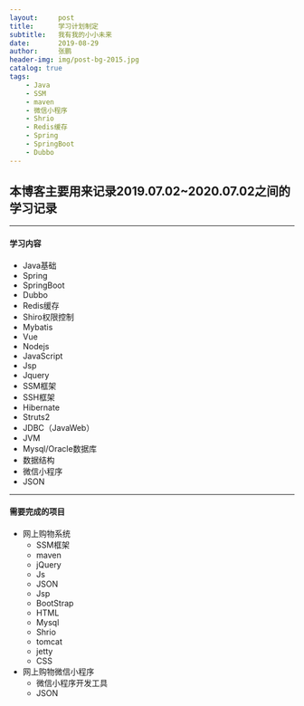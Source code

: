 ```yaml
---
layout:     post 
title:      学习计划制定
subtitle:   我有我的小小未来
date:       2019-08-29 
author:     张鹏
header-img: img/post-bg-2015.jpg
catalog: true   
tags:                              
    - Java
    - SSM
    - maven
    - 微信小程序
    - Shrio
    - Redis缓存
    - Spring
    - SpringBoot
    - Dubbo
---
```


## 本博客主要用来记录2019.07.02~2020.07.02之间的学习记录
------
#### 学习内容

- Java基础
- Spring
- SpringBoot
- Dubbo
- Redis缓存
- Shiro权限控制
- Mybatis
- Vue
- Nodejs
- JavaScript
- Jsp
- Jquery
- SSM框架
- SSH框架
- Hibernate
- Struts2
- JDBC（JavaWeb）
- JVM
- Mysql/Oracle数据库
- 数据结构
- 微信小程序
- JSON

-----


#### 需要完成的项目
- 网上购物系统
   - SSM框架
   - maven
   - jQuery
   - Js
   - JSON
   - Jsp
   - BootStrap
   - HTML
   - Mysql
   - Shrio
   - tomcat
   - jetty
   - CSS
- 网上购物微信小程序
   - 微信小程序开发工具
   - JSON